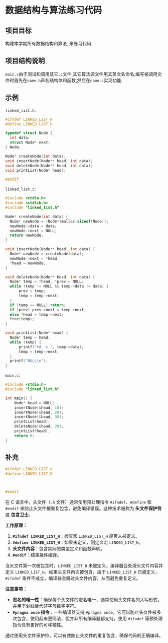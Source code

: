 # 数据结构与算法练习代码
## 项目目标
  构建本学期所有数据结构和算法, 来练习代码.
## 项目结构说明
  `main.c`由于测试和调用其它`.c`文件,其它算法源文件用其英文名命名,编写被调用文件时首先在`name.h`声名结构体和函数,然后在`name.c`实现功能.
## 示例
`linked_list.h`:
  ```c
  #ifndef LINKED_LIST_H
#define LINKED_LIST_H

typedef struct Node {
    int data;
    struct Node* next;
} Node;

Node* createNode(int data);
void insertNode(Node** head, int data);
void deleteNode(Node** head, int data);
void printList(Node* head);

#endif
```

`linked_list.c`:
  ```c
  #include <stdio.h>
#include <stdlib.h>
#include "linked_list.h"

Node* createNode(int data) {
    Node* newNode = (Node*)malloc(sizeof(Node));
    newNode->data = data;
    newNode->next = NULL;
    return newNode;
}

void insertNode(Node** head, int data) {
    Node* newNode = createNode(data);
    newNode->next = *head;
    *head = newNode;
}

void deleteNode(Node** head, int data) {
    Node* temp = *head, *prev = NULL;
    while (temp != NULL && temp->data != data) {
        prev = temp;
        temp = temp->next;
    }
    if (temp == NULL) return;
    if (prev) prev->next = temp->next;
    else *head = temp->next;
    free(temp);
}

void printList(Node* head) {
    Node* temp = head;
    while (temp) {
        printf("%d -> ", temp->data);
        temp = temp->next;
    }
    printf("NULL\n");
}
```
`main.c`:
```c
#include <stdio.h>
#include "linked_list.h"

int main() {
    Node* head = NULL;
    insertNode(&head, 10);
    insertNode(&head, 20);
    insertNode(&head, 30);
    printList(head);
    deleteNode(&head, 20);
    printList(head);
    return 0;
}
```
## 补充
```c
#ifndef LINKED_LIST_H
#define LINKED_LIST_H  



#endif 
```
在 C 语言中，头文件（`.h` 文件）通常使用预处理指令 `#ifndef`、`#define` 和 `#endif` 来防止头文件被重复包含，避免编译错误。这种技术被称为 **头文件保护符** 或 **包含卫士**。

**工作原理：**

1. **`#ifndef LINKED_LIST_H`**：检查宏 `LINKED_LIST_H` 是否未被定义。
2. **`#define LINKED_LIST_H`**：如果未定义，则定义宏 `LINKED_LIST_H`。
3. **头文件内容**：包含实际的类型定义和函数声明。
4. **`#endif`**：结束条件编译。

当头文件第一次被包含时，`LINKED_LIST_H` 未被定义，编译器会处理头文件内容并定义 `LINKED_LIST_H`。如果头文件再次被包含，由于 `LINKED_LIST_H` 已被定义，`#ifndef` 条件不成立，编译器会跳过头文件内容，从而避免重复定义。

**注意事项：**

- **宏名的唯一性**：确保每个头文件的宏名唯一，通常使用头文件名的大写形式，并用下划线替代非字母数字字符。
- **`#pragma once` 指令**：一些编译器支持 `#pragma once`，它可以防止头文件被多次包含，使用起来更简洁，但并非所有编译器都支持，使用 `#ifndef` 等预处理指令具有更好的可移植性。

通过使用头文件保护符，可以有效防止头文件的重复包含，确保代码的正确编译。 